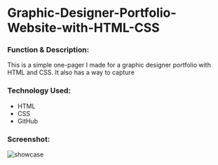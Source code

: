 # Graphic-Designer-Portfolio-Website-with-HTML-CSS

<h3>Function & Description:</h3>

This is a simple one-pager I made for a graphic designer portfolio with HTML and CSS. It also has a way to capture

<h3>Technology Used:</h3>

- HTML
- CSS
- GitHub

<h3>Screenshot:</h3>

![showcase](https://user-images.githubusercontent.com/40691059/74109409-7c834c80-4b83-11ea-940c-f067be06a389.PNG)
